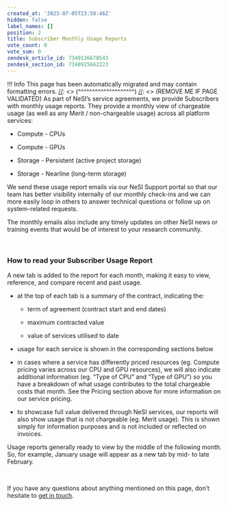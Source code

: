```yaml
---
created_at: '2023-07-05T23:50:46Z'
hidden: false
label_names: []
position: 2
title: Subscriber Monthly Usage Reports
vote_count: 0
vote_sum: 0
zendesk_article_id: 7349136678543
zendesk_section_id: 7348925662223
---
```



[//]: <> (REMOVE ME IF PAGE VALIDATED)
[//]: <> (vvvvvvvvvvvvvvvvvvvv)
 !!! Info
     This page has been automatically migrated and may contain formatting errors.
[//]: <> (^^^^^^^^^^^^^^^^^^^^)
[//]: <> (REMOVE ME IF PAGE VALIDATED)
As part of NeSI’s service agreements, we provide Subscribers with
monthly usage reports. They provide a monthly view of chargeable usage
(as well as any Merit / non-chargeable usage) across all platform
services:

-   Compute - CPUs

-   Compute - GPUs

-   Storage - Persistent (active project storage)

-   Storage - Nearline (long-term storage)

We send these usage report emails via our NeSI Support portal so that
our team has better visibility internally of our monthly check-ins and
we can more easily loop in others to answer technical questions or
follow up on system-related requests.

The monthly emails also include any timely updates on other NeSI news or
training events that would be of interest to your research community.

 

### How to read your Subscriber Usage Report

A new tab is added to the report for each month, making it easy to view,
reference, and compare recent and past usage.

-   at the top of each tab is a summary of the contract, indicating the:

    -   term of agreement (contract start and end dates)

    -   maximum contracted value

    -   value of services utilised to date

-   usage for each service is shown in the corresponding sections below

-   in cases where a service has differently priced resources (eg.
    Compute pricing varies across our CPU and GPU resources), we will
    also indicate additional information (eg. “Type of CPU” and “Type of
    GPU”) so you have a breakdown of what usage contributes to the total
    chargeable costs that month. See the Pricing section above for more
    information on our service pricing.

-   to showcase full value delivered through NeSI services, our reports
    will also show usage that is not chargeable (eg. Merit usage). This
    is shown simply for information purposes and is not included or
    reflected on invoices.

Usage reports generally ready to view by the middle of the following
month. So, for example, January usage will appear as a new tab by mid-
to late February.

 

If you have any questions about anything mentioned on this page, don’t
hesitate to [get in touch](mailto:info@nesi.org.nz).
